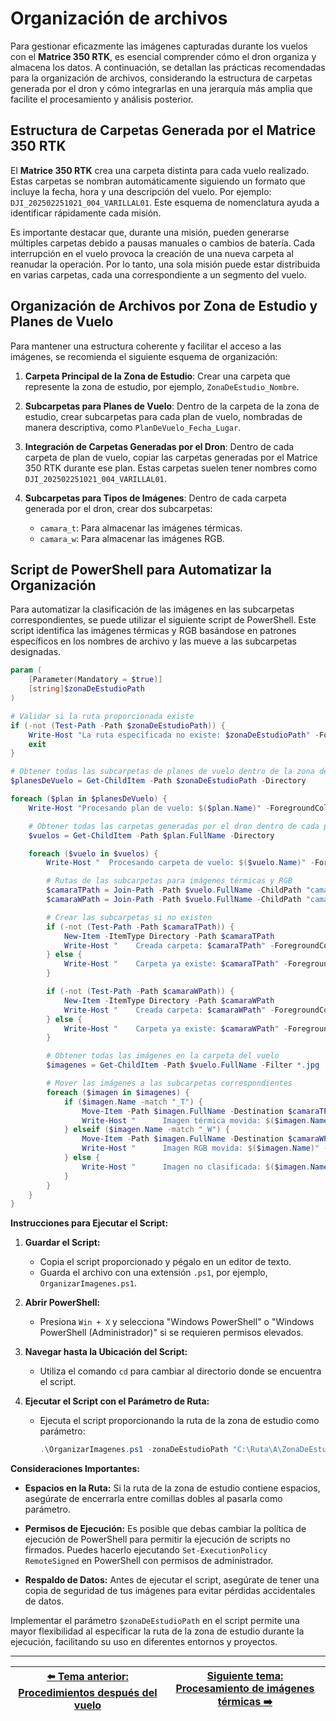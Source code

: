# Organización de archivos
Para gestionar eficazmente las imágenes capturadas durante los vuelos con el **Matrice 350 RTK**, es esencial comprender cómo el dron organiza y almacena los datos. A continuación, se detallan las prácticas recomendadas para la organización de archivos, considerando la estructura de carpetas generada por el dron y cómo integrarlas en una jerarquía más amplia que facilite el procesamiento y análisis posterior.

## Estructura de Carpetas Generada por el Matrice 350 RTK

El **Matrice 350 RTK** crea una carpeta distinta para cada vuelo realizado. Estas carpetas se nombran automáticamente siguiendo un formato que incluye la fecha, hora y una descripción del vuelo. Por ejemplo: `DJI_202502251021_004_VARILLAL01`. Este esquema de nomenclatura ayuda a identificar rápidamente cada misión.

Es importante destacar que, durante una misión, pueden generarse múltiples carpetas debido a pausas manuales o cambios de batería. Cada interrupción en el vuelo provoca la creación de una nueva carpeta al reanudar la operación. Por lo tanto, una sola misión puede estar distribuida en varias carpetas, cada una correspondiente a un segmento del vuelo.

## Organización de Archivos por Zona de Estudio y Planes de Vuelo

Para mantener una estructura coherente y facilitar el acceso a las imágenes, se recomienda el siguiente esquema de organización:

1. **Carpeta Principal de la Zona de Estudio**: Crear una carpeta que represente la zona de estudio, por ejemplo, `ZonaDeEstudio_Nombre`.

2. **Subcarpetas para Planes de Vuelo**: Dentro de la carpeta de la zona de estudio, crear subcarpetas para cada plan de vuelo, nombradas de manera descriptiva, como `PlanDeVuelo_Fecha_Lugar`.

3. **Integración de Carpetas Generadas por el Dron**: Dentro de cada carpeta de plan de vuelo, copiar las carpetas generadas por el Matrice 350 RTK durante ese plan. Estas carpetas suelen tener nombres como `DJI_202502251021_004_VARILLAL01`.

4. **Subcarpetas para Tipos de Imágenes**: Dentro de cada carpeta generada por el dron, crear dos subcarpetas:
   - `camara_t`: Para almacenar las imágenes térmicas.
   - `camara_w`: Para almacenar las imágenes RGB.


## Script de PowerShell para Automatizar la Organización

Para automatizar la clasificación de las imágenes en las subcarpetas correspondientes, se puede utilizar el siguiente script de PowerShell. Este script identifica las imágenes térmicas y RGB basándose en patrones específicos en los nombres de archivo y las mueve a las subcarpetas designadas.

```powershell
param (
    [Parameter(Mandatory = $true)]
    [string]$zonaDeEstudioPath
)

# Validar si la ruta proporcionada existe
if (-not (Test-Path -Path $zonaDeEstudioPath)) {
    Write-Host "La ruta especificada no existe: $zonaDeEstudioPath" -ForegroundColor Red
    exit
}

# Obtener todas las subcarpetas de planes de vuelo dentro de la zona de estudio
$planesDeVuelo = Get-ChildItem -Path $zonaDeEstudioPath -Directory

foreach ($plan in $planesDeVuelo) {
    Write-Host "Procesando plan de vuelo: $($plan.Name)" -ForegroundColor Cyan

    # Obtener todas las carpetas generadas por el dron dentro de cada plan de vuelo
    $vuelos = Get-ChildItem -Path $plan.FullName -Directory

    foreach ($vuelo in $vuelos) {
        Write-Host "  Procesando carpeta de vuelo: $($vuelo.Name)" -ForegroundColor Cyan

        # Rutas de las subcarpetas para imágenes térmicas y RGB
        $camaraTPath = Join-Path -Path $vuelo.FullName -ChildPath "camara_t"
        $camaraWPath = Join-Path -Path $vuelo.FullName -ChildPath "camara_w"

        # Crear las subcarpetas si no existen
        if (-not (Test-Path -Path $camaraTPath)) {
            New-Item -ItemType Directory -Path $camaraTPath
            Write-Host "    Creada carpeta: $camaraTPath" -ForegroundColor Green
        } else {
            Write-Host "    Carpeta ya existe: $camaraTPath" -ForegroundColor Yellow
        }

        if (-not (Test-Path -Path $camaraWPath)) {
            New-Item -ItemType Directory -Path $camaraWPath
            Write-Host "    Creada carpeta: $camaraWPath" -ForegroundColor Green
        } else {
            Write-Host "    Carpeta ya existe: $camaraWPath" -ForegroundColor Yellow
        }

        # Obtener todas las imágenes en la carpeta del vuelo
        $imagenes = Get-ChildItem -Path $vuelo.FullName -Filter *.jpg

        # Mover las imágenes a las subcarpetas correspondientes
        foreach ($imagen in $imagenes) {
            if ($imagen.Name -match "_T") {
                Move-Item -Path $imagen.FullName -Destination $camaraTPath
                Write-Host "      Imagen térmica movida: $($imagen.Name)" -ForegroundColor Green
            } elseif ($imagen.Name -match "_W") {
                Move-Item -Path $imagen.FullName -Destination $camaraWPath
                Write-Host "      Imagen RGB movida: $($imagen.Name)" -ForegroundColor Green
            } else {
                Write-Host "      Imagen no clasificada: $($imagen.Name)" -ForegroundColor Red
            }
        }
    }
}
```

**Instrucciones para Ejecutar el Script:**

1. **Guardar el Script:**
   - Copia el script proporcionado y pégalo en un editor de texto.
   - Guarda el archivo con una extensión `.ps1`, por ejemplo, `OrganizarImagenes.ps1`.

2. **Abrir PowerShell:**
   - Presiona `Win + X` y selecciona "Windows PowerShell" o "Windows PowerShell (Administrador)" si se requieren permisos elevados.

3. **Navegar hasta la Ubicación del Script:**
   - Utiliza el comando `cd` para cambiar al directorio donde se encuentra el script.

4. **Ejecutar el Script con el Parámetro de Ruta:**
   - Ejecuta el script proporcionando la ruta de la zona de estudio como parámetro:
     ```powershell
     .\OrganizarImagenes.ps1 -zonaDeEstudioPath "C:\Ruta\A\ZonaDeEstudio"
     ```

**Consideraciones Importantes:**

- **Espacios en la Ruta:** Si la ruta de la zona de estudio contiene espacios, asegúrate de encerrarla entre comillas dobles al pasarla como parámetro.

- **Permisos de Ejecución:** Es posible que debas cambiar la política de ejecución de PowerShell para permitir la ejecución de scripts no firmados. Puedes hacerlo ejecutando `Set-ExecutionPolicy RemoteSigned` en PowerShell con permisos de administrador.

- **Respaldo de Datos:** Antes de ejecutar el script, asegúrate de tener una copia de seguridad de tus imágenes para evitar pérdidas accidentales de datos.

Implementar el parámetro `$zonaDeEstudioPath` en el script permite una mayor flexibilidad al especificar la ruta de la zona de estudio durante la ejecución, facilitando su uso en diferentes entornos y proyectos.

---

| [⬅️ Tema anterior: Procedimientos después del vuelo](docs/06-despues-del-vuelo.md) | [Siguiente tema: Procesamiento de imágenes térmicas ➡️](docs/07-procesamiento-de-imágenes-termicas.md) |
|------------------------------------------------------------------------------------|--------------------------------------------------------------------------------------------------------|



